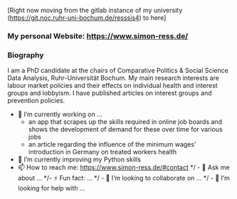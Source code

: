 [Right now moving from the gitlab instance of my university (https://git.noc.ruhr-uni-bochum.de/resssis4) to here]

### My personal Website: https://www.simon-ress.de/

### Biography

I am a PhD candidate at the chairs of Comparative Politics & Social Science Data Analysis, Ruhr-Universität Bochum. My main research interests are labour market policies and their effects on individual health and interest groups and lobbyism. I have published articles on interest groups and prevention policies.

- 🔭 I’m currently working on ...
  - an app that scrapes up the skills required in online job boards and shows the development of demand for these over time for various jobs 
  - an article regarding the influence of the minimum wages' introduction in Germany on treated workers health    
- 🌱 I’m currently improving my Python skills
- 📫 How to reach me: https://www.simon-ress.de/#contact
*/ - 💬 Ask me about ...
*/- ⚡ Fun fact: ...
*/ - 👯 I’m looking to collaborate on ...
*/ - 🤔 I’m looking for help with ...
